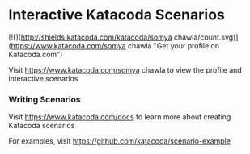 # Interactive Katacoda Scenarios

[![](http://shields.katacoda.com/katacoda/somya chawla/count.svg)](https://www.katacoda.com/somya chawla "Get your profile on Katacoda.com")

Visit https://www.katacoda.com/somya chawla to view the profile and interactive scenarios

### Writing Scenarios
Visit https://www.katacoda.com/docs to learn more about creating Katacoda scenarios

For examples, visit https://github.com/katacoda/scenario-example
